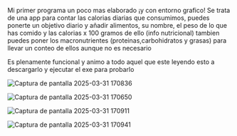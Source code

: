 Mi primer programa un poco mas elaborado ¡y con entorno grafico! 
Se trata de una app para contar las calorias diarias que consumimos, puedes ponerte un objetivo diario
y añadir alimentos, su nombre, el peso de lo que has comido y las calorias x 100 gramos de ello (info nutricional)
tambien puedes poner los macronutrientes (proteinas,carbohidratos y grasas) para llevar un conteo de ellos 
aunque no es necesario

Es plenamente funcional y animo a todo aquel que este leyendo esto a descargarlo y ejecutar el exe para probarlo

![Captura de pantalla 2025-03-31 170836](https://github.com/user-attachments/assets/4687a8c5-bd73-4874-ac87-486773b23bd3)


![Captura de pantalla 2025-03-31 170650](https://github.com/user-attachments/assets/7883a409-3723-4ca8-9a8d-76c2e0a5d05c)


![Captura de pantalla 2025-03-31 170911](https://github.com/user-attachments/assets/04695961-5418-4665-b4fc-2b3b62c1ed2e)


![Captura de pantalla 2025-03-31 170941](https://github.com/user-attachments/assets/e0313501-b073-4802-93af-0e878724b76b)
